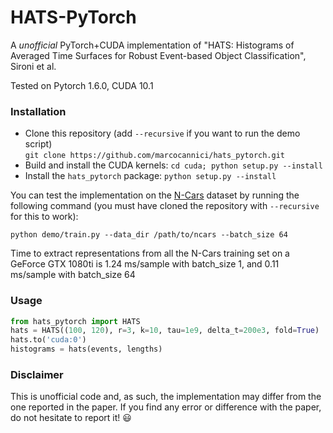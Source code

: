 # HATS-PyTorch

A *unofficial* PyTorch+CUDA implementation of "HATS: Histograms of Averaged Time 
Surfaces for Robust Event-based Object Classification", Sironi et al. 

Tested on Pytorch 1.6.0, CUDA 10.1

### Installation

- Clone this repository (add `--recursive` if you want to run the demo script)<br>
`git clone https://github.com/marcocannici/hats_pytorch.git`
- Build and install the CUDA kernels:
`cd cuda; python setup.py --install`
- Install the `hats_pytorch` package:
`python setup.py --install`

You can test the implementation on the 
[N-Cars](https://www.prophesee.ai/2018/03/13/dataset-n-cars/) dataset by running 
the following command (you must have cloned the repository with `--recursive` 
for this to work):

`python demo/train.py --data_dir /path/to/ncars --batch_size 64`

Time to extract representations from all the N-Cars training set on a 
GeForce GTX 1080ti is 1.24 ms/sample with batch_size 1, and 0.11 ms/sample 
with batch_size 64


### Usage

```python
from hats_pytorch import HATS
hats = HATS((100, 120), r=3, k=10, tau=1e9, delta_t=200e3, fold=True)
hats.to('cuda:0')
histograms = hats(events, lengths)
```


### Disclaimer

This is unofficial code and, as such, the implementation may differ from the one
reported in the paper. If you find any error or difference with the paper, do not
hesitate to report it! :smiley:

